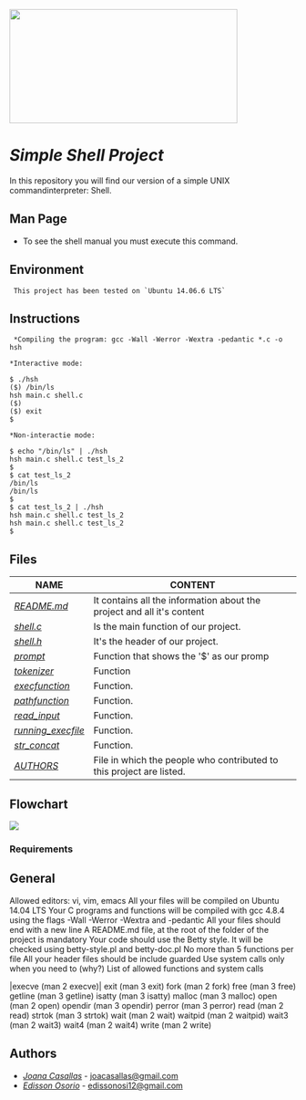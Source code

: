 <p aling="center">
	<img  src="https://i0.wp.com/colaboratorio.net/wp-content/uploads/2017/01/bash.jpg?fit=2000%2C1200&ssl=1" 
	width="400" height="200">
</p>

# **_Simple Shell Project_**

In this repository you will find our version of a simple UNIX commandinterpreter: Shell.

## Man Page

- To see the shell manual you must execute this command.

## Environment

```
 This project has been tested on `Ubuntu 14.06.6 LTS`
```

## Instructions

```
 *Compiling the program: gcc -Wall -Werror -Wextra -pedantic *.c -o hsh

*Interactive mode:

$ ./hsh
($) /bin/ls
hsh main.c shell.c
($)
($) exit
$

*Non-interactie mode:

$ echo "/bin/ls" | ./hsh
hsh main.c shell.c test_ls_2
$
$ cat test_ls_2
/bin/ls
/bin/ls
$
$ cat test_ls_2 | ./hsh
hsh main.c shell.c test_ls_2
hsh main.c shell.c test_ls_2
$

```

## Files

| **NAME**                                   | CONTENT                                                                |
| ------------------------------------------ | ---------------------------------------------------------------------- |
| [_README.md_](./README.md)                 | It contains all the information about the project and all it's content |
| [_shell.c_](./shell.c)                     | Is the main function of our project.                                   |
| [_shell.h_](./shell.h)                     | It's the header of our project.                                        |
| [_prompt_](./prompt.c)                     | Function that shows the '$' as our promp                               |
| [_tokenizer_](./tokenizer.c)               | Function                                                               |
| [_execfunction_](./execfunction.c)         | Function.                                                              |
| [_pathfunction_](./pathfunction.c)         | Function.                                                              |
| [_read_input_](./read_input.c)             | Function.                                                              |
| [_running_execfile_](./running_execfile.c) | Function.                                                              |
| [_str_concat_](./str_concat.c)             | Function.                                                              |
| [_AUTHORS_](./AUTHORS)                     | File in which the people who contributed to this project are listed.   |

## Flowchart

<a href=#><img src="https://miro.com/app/board/o9J_lghr8Yk=/"/></a>

### Requirements

## General

Allowed editors: vi, vim, emacs
All your files will be compiled on Ubuntu 14.04 LTS
Your C programs and functions will be compiled with gcc 4.8.4 using the flags -Wall -Werror -Wextra and -pedantic
All your files should end with a new line
A README.md file, at the root of the folder of the project is mandatory
Your code should use the Betty style. It will be checked using betty-style.pl and betty-doc.pl
No more than 5 functions per file
All your header files should be include guarded
Use system calls only when you need to (why?)
List of allowed functions and system calls

|execve (man 2 execve)|
exit (man 3 exit)
fork (man 2 fork)
free (man 3 free)
getline (man 3 getline)
isatty (man 3 isatty)
malloc (man 3 malloc)
open (man 2 open)
opendir (man 3 opendir)
perror (man 3 perror)
read (man 2 read)
strtok (man 3 strtok)
wait (man 2 wait)
waitpid (man 2 waitpid)
wait3 (man 2 wait3)
wait4 (man 2 wait4)
write (man 2 write)

## Authors

- [_Joana Casallas_](https://github.com/joacasallas) - joacasallas@gmail.com
- [_Edisson Osorio_](https://github.com/edisson11osorio) - edissonosi12@gmail.com
